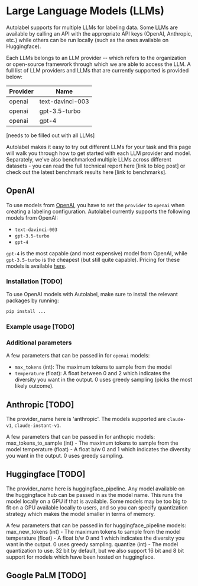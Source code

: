 # Large Language Models (LLMs)

Autolabel supports for multiple LLMs for labeling data. Some LLMs are available by calling an API with the appropriate API keys (OpenAI, Anthropic, etc.) while others can be run locally (such as the ones available on Huggingface).

Each LLMs belongs to an LLM provider -- which refers to the organization or open-source framework through which we are able to access the LLM. A full list of LLM providers and LLMs that are currently supported is provided below:

| Provider     | Name              |
| -------------| ----------------- |
| openai       | text-davinci-003  |
| openai       | gpt-3.5-turbo     |
| openai       | gpt-4             |

[needs to be filled out with all LLMs]

Autolabel makes it easy to try out different LLMs for your task and this page will walk you through how to get started with each LLM provider and model. Separately, we've also benchmarked multiple LLMs across different datasets - you can read the full technical report here [link to blog post] or check out the latest benchmark results here [link to benchmarks]. 


## OpenAI
To use models from [OpenAI](https://platform.openai.com/docs/models), you have to set the `provider` to `openai` when creating a labeling configuration. Autolabel currently supports the following models from OpenAI:

* `text-davinci-003`
* `gpt-3.5-turbo`
* `gpt-4`

`gpt-4` is the most capable (and most expensive) model from OpenAI, while `gpt-3.5-turbo` is the cheapest (but still quite capable). Pricing for these models is available [here](https://openai.com/pricing). 

### Installation [TODO]
To use OpenAI models with Autolabel, make sure to install the relevant packages by running:
```bash
pip install ...
```

### Example usage [TODO]

### Additional parameters
A few parameters that can be passed in for `openai` models:

* `max_tokens` (int): The maximum tokens to sample from the model
* `temperature` (float): A float between 0 and 2 which indicates the diversity you want in the output. 0 uses greedy sampling (picks the most likely outcome).

## Anthropic [TODO]
The provider_name here is 'anthropic'. The models supported are `claude-v1`, `claude-instant-v1`.

A few parameters that can be passed in for anthopic models:
max_tokens_to_sample (int) - The maximum tokens to sample from the model
temperature (float) - A float b/w 0 and 1 which indicates the diversity you want in the output. 0 uses greedy sampling.

## Huggingface [TODO]
The provider_name here is huggingface_pipeline. Any model available on the huggingface hub can be passed in as the model name. This runs the model locally on a GPU if that is available. Some models may be too big to fit on a GPU available locally to users, and so you can specify quantization strategy which makes the model smaller in terms of memory.

A few parameters that can be passed in for huggingface_pipeline models:
max_new_tokens (int) - The maximum tokens to sample from the model
temperature (float) - A float b/w 0 and 1 which indicates the diversity you want in the output. 0 uses greedy sampling.
quantize (int) - The model quantization to use. 32 bit by default, but we also support 16 bit and 8 bit support for models which have been hosted on huggingface.

## Google PaLM [TODO]
